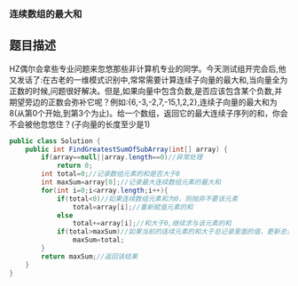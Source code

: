 ### 连续数组的最大和

## 题目描述

HZ偶尔会拿些专业问题来忽悠那些非计算机专业的同学。今天测试组开完会后,他又发话了:在古老的一维模式识别中,常常需要计算连续子向量的最大和,当向量全为正数的时候,问题很好解决。但是,如果向量中包含负数,是否应该包含某个负数,并期望旁边的正数会弥补它呢？例如:{6,-3,-2,7,-15,1,2,2},连续子向量的最大和为8(从第0个开始,到第3个为止)。给一个数组，返回它的最大连续子序列的和，你会不会被他忽悠住？(子向量的长度至少是1)



```java
public class Solution {
    public int FindGreatestSumOfSubArray(int[] array) {
        if(array==null||array.length==0)//异常处理
            return 0;
        int total=0;//记录数组元素的和是否大于0
        int maxSum=array[0];//记录最大连续数组元素的最大和
        for(int i=0;i<array.length;i++){
            if(total<0)//如果连续数组元素和为0，则抛弃不要该元素
                total=array[i];//重新赋值元素的和
            else
                total+=array[i];//和大于0,继续求与该元素的和
            if(total>maxSum)//如果当前的连续元素的和大于总记录里面的值，更新总记录里面的和
                maxSum=total;
        }
        return maxSum;//返回该结果
    }
}
```